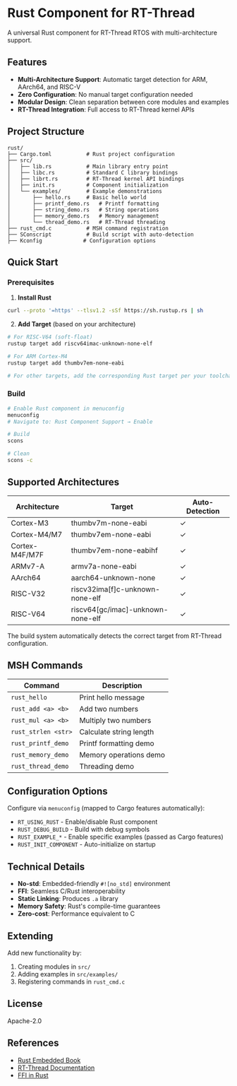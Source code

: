 # Rust Component for RT-Thread

A universal Rust component for RT-Thread RTOS with multi-architecture support.

## Features

- **Multi-Architecture Support**: Automatic target detection for ARM, AArch64, and RISC-V
- **Zero Configuration**: No manual target configuration needed
- **Modular Design**: Clean separation between core modules and examples
- **RT-Thread Integration**: Full access to RT-Thread kernel APIs

## Project Structure

```
rust/
├── Cargo.toml           # Rust project configuration
├── src/
│   ├── lib.rs           # Main library entry point
│   ├── libc.rs          # Standard C library bindings
│   ├── librt.rs         # RT-Thread kernel API bindings
│   ├── init.rs          # Component initialization
│   └── examples/        # Example demonstrations
│       ├── hello.rs     # Basic hello world
│       ├── printf_demo.rs   # Printf formatting
│       ├── string_demo.rs   # String operations
│       ├── memory_demo.rs   # Memory management
│       └── thread_demo.rs   # RT-Thread threading
├── rust_cmd.c           # MSH command registration
├── SConscript           # Build script with auto-detection
├── Kconfig             # Configuration options
```

## Quick Start

### Prerequisites

1. **Install Rust**
```bash
curl --proto '=https' --tlsv1.2 -sSf https://sh.rustup.rs | sh
```

2. **Add Target** (based on your architecture)
```bash
# For RISC-V64 (soft-float)
rustup target add riscv64imac-unknown-none-elf

# For ARM Cortex-M4
rustup target add thumbv7em-none-eabi

# For other targets, add the corresponding Rust target per your toolchain/ABI
```

### Build

```bash
# Enable Rust component in menuconfig
menuconfig
# Navigate to: Rust Component Support → Enable

# Build
scons

# Clean
scons -c
```

## Supported Architectures

| Architecture | Target | Auto-Detection |
|-------------|--------|----------------|
| Cortex-M3 | thumbv7m-none-eabi | ✓ |
| Cortex-M4/M7 | thumbv7em-none-eabi | ✓ |
| Cortex-M4F/M7F | thumbv7em-none-eabihf | ✓ |
| ARMv7-A | armv7a-none-eabi | ✓ |
| AArch64 | aarch64-unknown-none | ✓ |
| RISC-V32 | riscv32ima[f]c-unknown-none-elf | ✓ |
| RISC-V64 | riscv64[gc/imac]-unknown-none-elf | ✓ |

The build system automatically detects the correct target from RT-Thread configuration.

## MSH Commands

| Command | Description |
|---------|-------------|
| `rust_hello` | Print hello message |
| `rust_add <a> <b>` | Add two numbers |
| `rust_mul <a> <b>` | Multiply two numbers |
| `rust_strlen <str>` | Calculate string length |
| `rust_printf_demo` | Printf formatting demo |
| `rust_memory_demo` | Memory operations demo |
| `rust_thread_demo` | Threading demo |

## Configuration Options

Configure via `menuconfig` (mapped to Cargo features automatically):

- `RT_USING_RUST` - Enable/disable Rust component
- `RUST_DEBUG_BUILD` - Build with debug symbols
- `RUST_EXAMPLE_*` - Enable specific examples (passed as Cargo features)
- `RUST_INIT_COMPONENT` - Auto-initialize on startup

## Technical Details

- **No-std**: Embedded-friendly `#![no_std]` environment
- **FFI**: Seamless C/Rust interoperability
- **Static Linking**: Produces `.a` library
- **Memory Safety**: Rust's compile-time guarantees
- **Zero-cost**: Performance equivalent to C

## Extending

Add new functionality by:

1. Creating modules in `src/`
2. Adding examples in `src/examples/`
3. Registering commands in `rust_cmd.c`

## License

Apache-2.0

## References

- [Rust Embedded Book](https://docs.rust-embedded.org/)
- [RT-Thread Documentation](https://www.rt-thread.org/document/site/)
- [FFI in Rust](https://doc.rust-lang.org/nomicon/ffi.html)
